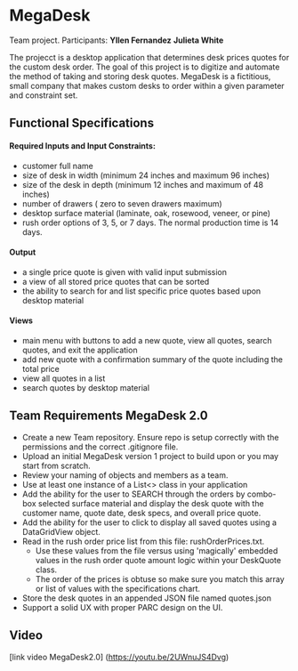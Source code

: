 # MegaDesk
Team project.
Participants:
**Yllen Fernandez**
**Julieta White**

The projecct is a desktop application that determines desk prices quotes for the custom desk order. 
The goal of this project is to digitize and automate the method of taking and storing desk quotes. 
MegaDesk is a fictitious, small company that makes custom desks to order within a given parameter and constraint set. 

## Functional Specifications
#### Required Inputs and Input Constraints:
+ customer full name
+ size of desk in width (minimum 24 inches and maximum 96 inches)
+ size of the desk in depth (minimum 12 inches and maximum of 48 inches)
+ number of drawers ( zero to seven drawers maximum)
+ desktop surface material (laminate, oak, rosewood, veneer, or pine)
+ rush order options of 3, 5, or 7 days. The normal production time is 14 days.
#### Output
+ a single price quote is given with valid input submission
+ a view of all stored price quotes that can be sorted
+ the ability to search for and list specific price quotes based upon desktop material
#### Views
+ main menu with buttons to add a new quote, view all quotes, search quotes, and exit the application
+ add new quote with a confirmation summary of the quote including the total price
+ view all quotes in a list
+ search quotes by desktop material

## Team Requirements MegaDesk 2.0
+ Create a new Team repository. Ensure repo is setup correctly with the permissions and the correct .gitignore file.
+ Upload an initial MegaDesk version 1 project to build upon or you may start from scratch. 
+ Review your naming of objects and members as a team.
+ Use at least one instance of a List<> class in your application
+ Add the ability for the user to SEARCH through the orders by combo-box selected surface material and display the desk quote with the customer name, quote date, desk specs, and overall price quote.
+ Add the ability for the user to click to display all saved quotes using a DataGridView object.
+ Read in the rush order price list from this file: rushOrderPrices.txt.
  - Use these values from the file versus using 'magically' embedded values in the rush order quote amount logic within your DeskQuote class.
  - The order of the prices is obtuse so make sure you match this array or list of values with the specifications chart.
+ Store the desk quotes in an appended JSON file named quotes.json
+ Support a solid UX with proper PARC design on the UI.

## Video
[link video MegaDesk2.0] (https://youtu.be/2UWnuJS4Dvg)

